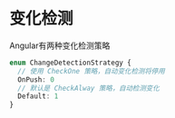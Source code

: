 # 变化检测

Angular有两种变化检测策略
```ts
enum ChangeDetectionStrategy {
  // 使用 CheckOne 策略，自动变化检测将停用
  OnPush: 0
  // 默认是 CheckAlway 策略，自动检测变化
  Default: 1
}
```